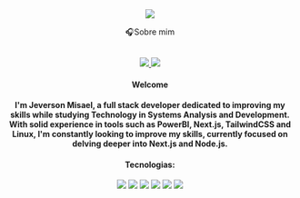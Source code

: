 <div align="center">
<img align="center" src=https://www.seekpng.com/png/full/4-48714_pics-of-welcome-5380843775-welcome-png.png
</div>

🎧Sobre mim
<div align="center">


<br>
<div align="center">
<a href="https://www.linkedin.com/in/jeverson-misael-da-cruz-filho-136533262/"  target="_blank">
<img src="https://img.shields.io/badge/linkedin-%23706d6d.svg?style=for-the-badge&logo=linkedin&logoColor=white" target="_blank">
<a href="mailto:jeversonmisaeldacruzfilho@gmail.com"  target="_blank">
<img src="https://img.shields.io/badge/Gmail-706d6d?style=for-the-badge&logo=gmail&logoColor=white" target="_blank">
</a>
</div>


<h4>Welcome </h4>
<h4>I'm Jeverson Misael, a full stack developer dedicated to improving my skills while studying Technology in Systems Analysis and Development. With solid experience in tools such as PowerBI, Next.js, TailwindCSS and Linux, I'm constantly looking to improve my skills, currently focused on delving deeper into Next.js and Node.js.</h4>
<h4>Tecnologias:</h4>
<img src="https://img.shields.io/badge/tailwindcss-%2338B2AC.svg?style=for-the-badge&logo=tailwind-css&logoColor=white">
<img src="https://img.shields.io/badge/TypeScript-007ACC?logo=typescript&logoColor=white&style=for-the-badge">
<img src="https://img.shields.io/badge/next.js-000000?style=for-the-badge&logo=nextdotjs&logoColor=white">
<img src="https://img.shields.io/badge/Linux-E34F26?logo=linux&logoColor=black&style=for-the-badge">
<img src="https://img.shields.io/badge/Git-E34F26?logo=git&logoColor=white&style=for-the-badge">
<img src="https://img.shields.io/badge/Oracle-F80000?style=for-the-badge&logo=oracle&logoColor=white)">





</div>
